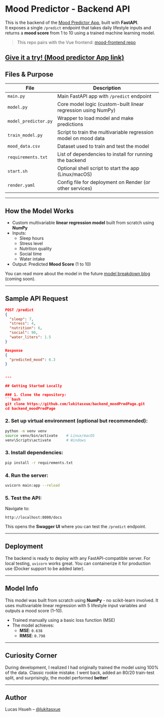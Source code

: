 # Mood Predictor - Backend API

This is the backend of the [Mood Predictor App](https://github.com/lukitasxue/mood-frontend), built with **FastAPI**.  
It exposes a single `/predict` endpoint that takes daily lifestyle inputs and returns a **mood score** from 1 to 10 using a trained machine learning model.

> This repo pairs with the Vue frontend: [mood-frontend repo](https://github.com/lukitasxue/mood-frontend)

[Give it a try! (Mood predictor App link)](https://moodpredictorapp.netlify.app)
---

## Files & Purpose

| File                | Description                                                                 |
|---------------------|-----------------------------------------------------------------------------|
| `main.py`           | Main FastAPI app with `/predict` endpoint                                  |
| `model.py`          | Core model logic (custom-built linear regression using NumPy)              |
| `model_predictor.py`| Wrapper to load model and make predictions                                 |
| `train_model.py`    | Script to train the multivariable regression model on mood data            |
| `mood_data.csv`     | Dataset used to train and test the model                                   |
| `requirements.txt`  | List of dependencies to install for running the backend                    |
| `start.sh`          | Optional shell script to start the app (Linux/macOS)                       |
| `render.yaml`       | Config file for deployment on Render (or other services)                   |

---

## How the Model Works

- Custom multivariable **linear regression model** built from scratch using **NumPy**
- Inputs:  
  - Sleep hours  
  - Stress level  
  - Nutrition quality  
  - Social time  
  - Water intake
- Output: Predicted **Mood Score** (1 to 10)

You can read more about the model in the future [model breakdown blog](#) (coming soon).

---

## Sample API Request

```json
POST /predict
{
  "sleep": 7,
  "stress": 4,
  "nutrition": 6,
  "social": 90,
  "water_liters": 1.5
}

Response
{
  "predicted_mood": 6.3
}


---

## Getting Started Locally

### 1. Clone the repository:
```bash
git clone https://github.com/lukitasxue/backend_moodPredPage.git
cd backend_moodPredPage
```

### 2. Set up virtual environment (optional but recommended):
```bash
python -m venv venv
source venv/bin/activate    # Linux/macOS
venv\Scripts\activate       # Windows
```

### 3. Install dependencies:
```bash
pip install -r requirements.txt
```

### 4. Run the server:
```bash
uvicorn main:app --reload
```

### 5. Test the API:
Navigate to:
```
http://localhost:8000/docs
```
This opens the **Swagger UI** where you can test the `/predict` endpoint.

---

## Deployment
The backend is ready to deploy with any FastAPI-compatible server. For local testing, `uvicorn` works great. You can containerize it for production use (Docker support to be added later).

---

## Model Info
This model was built from scratch using **NumPy** - no scikit-learn involved. It uses multivariable linear regression with 5 lifestyle input variables and outputs a mood score (1–10).

- Trained manually using a basic loss function (MSE)
- The model achieves:
  - **MSE**: `0.638`
  - **RMSE**: `0.798`

---

## Curiosity Corner
During development, I realized I had originally trained the model using 100% of the data. Classic rookie mistake. I went back, added an 80/20 train-test split, and surprisingly, the model performed **better**!

---

## Author
Lucas Hsueh – [@lukitasxue](https://github.com/lukitasxue)